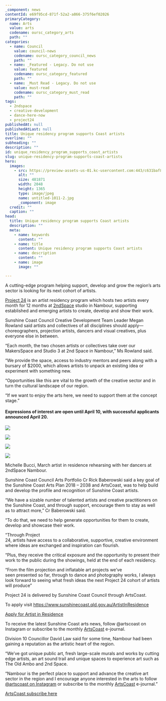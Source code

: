 ```yaml
---
_component: news
contentId: e69f95cd-871f-52a2-a866-375f6ef02026
primaryCategory:
  name: Arts
  value: arts
  codename: oursc_category_arts
  path: ""
categories:
  - name: Council
    value: council-news
    codename: oursc_category_council_news
    path: ""
  - name: _Featured - Legacy. Do not use
    value: featured
    codename: oursc_category_featured
    path: ""
  - name: _Must Read - Legacy. Do not use
    value: must-read
    codename: oursc_category_must_read
    path: ""
tags:
  - 2ndspace
  - creative-development
  - dance-here-now
  - project24
publishedAt: null
publishedAtLast: null
title: Unique residency program supports Coast artists
overline: ""
subheading: ""
description: ""
id: unique_residency_program_supports_coast_artists
slug: unique-residency-program-supports-coast-artists
hero:
  images:
    - src: https://preview-assets-us-01.kc-usercontent.com:443/c631baf8-1b46-001f-580c-d0001b68b4a8/e3fdb98a-fcd5-44e2-aa9a-830d4fdd8943/untitled-1011-2.jpg
      alt: ""
      size: 481871
      width: 2048
      height: 1365
      type: image/jpeg
      name: untitled-1011-2.jpg
      _component: image
  credit: ""
  caption: ""
head:
  title: Unique residency program supports Coast artists
  description: ""
  meta:
    - name: keywords
      content: ""
    - name: title
      content: Unique residency program supports Coast artists
    - name: description
      content: ""
    - name: image
      image: ""

---
```

A cutting-edge program helping support, develop and grow the region’s arts sector is looking for its next cohort of artists.

[Project 24](https://www.2ndspacesc.com/project-24)
&#x20;is an artist residency program which hosts two artists every month for 12 months at [2ndSpace](https://www.2ndspacesc.com/)
&#x20;studio in Nambour, supporting established and emerging artists to create, develop and show their work.

Sunshine Coast Council Creative Development Team Leader Megan Rowland said artists and collectives of all disciplines should apply—choreographers, projection artists, dancers and visual creatives, plus everyone else in between.

“Each month, the two chosen artists or collectives take over our MakersSpace and Studio 3 at 2nd Space in Nambour,” Ms Rowland said.

“We provide the space, access to industry mentors and peers along with a bursary of $2000, which allows artists to unpack an existing idea or experiment with something new.

“Opportunities like this are vital to the growth of the creative sector and in turn the cultural landscape of our region.

“If we want to enjoy the arts here, we need to support them at the concept stage.”

#### Expressions of interest are open until April 10, with successful applicants announced April 20.

![](https://preview-assets-us-01.kc-usercontent.com:443/c631baf8-1b46-001f-580c-d0001b68b4a8/c1e7106a-92a0-4ecf-85fd-8d8461f89b56/untitled-10619-5-1024x681.jpg)

![](https://preview-assets-us-01.kc-usercontent.com:443/c631baf8-1b46-001f-580c-d0001b68b4a8/e31dd83a-3c27-452f-a9c2-d8253c408153/untitled-10678-4-1024x681.jpg)

![](https://preview-assets-us-01.kc-usercontent.com:443/c631baf8-1b46-001f-580c-d0001b68b4a8/7ea2e9d9-30bc-4332-8feb-401514a7b1e3/untitled-0943-6-1024x683.jpg)

![](https://preview-assets-us-01.kc-usercontent.com:443/c631baf8-1b46-001f-580c-d0001b68b4a8/a6c52c9c-b050-4fec-bda7-6caf16abf292/untitled-10590-4-1024x681.jpg)

Michelle Bucci, March artist in residence rehearsing with her dancers at 2ndSpace Nambour.

Sunshine Coast Council Arts Portfolio Cr Rick Baberowski said a key goal of the Sunshine Coast Arts Plan 2018 – 2038 and ArtsCoast, was to help build and develop the profile and recognition of Sunshine Coast artists.

“We have a sizable number of talented artists and creative practitioners on the Sunshine Coast, and through support, encourage them to stay as well as to attract more,” Cr Baberowski said.

“To do that, we need to help generate opportunities for them to create, develop and showcase their work.

“Through Project 24, artists have access to a collaborative, supportive, creative environment where ideas are exchanged and inspiration can flourish.

“Plus, they receive the critical exposure and the opportunity to present their work to the public during the showings, held at the end of each residency. 

“From the film projection and inflatable art projects we’ve seen presented so far, through to dance and photography works, I always look forward to seeing what fresh ideas the next Project 24 cohort of artists will produce”

Project 24 is delivered by Sunshine Coast Council through ArtsCoast.

To apply visit <https://www.sunshinecoast.qld.gov.au/ArtistInResidence>


[Apply for Artist in Residence](https://www.sunshinecoast.qld.gov.au/ArtistInResidence)


To receive the latest Sunshine Coast arts news, follow @artscoast on Instagram or subscribe to the monthly [ArtsCoast](https://qld.us16.list-manage.com/subscribe?u=de9039c1164324d9ebc58d456&id=1614b71ab1)
&#x20;e-journal.

Division 10 Councillor David Law said for some time, Nambour had been gaining a reputation as the artistic heart of the region.

“We’ve got unique public art, fresh large-scale murals and works by cutting edge artists, an art sound trail and unique spaces to experience art such as The Old Ambo and 2nd Space.

“Nambour is the perfect place to support and advance the creative art sector in the region and I encourage anyone interested in the arts to follow [@artscoast on Instagram](https://www.instagram.com/artscoast/)
&#x20;or subscribe to the monthly [ArtsCoast](https://qld.us16.list-manage.com/subscribe?u=de9039c1164324d9ebc58d456&id=1614b71ab1)
&#x20;e-journal.”

[ArtsCoast subscribe here](https://qld.us16.list-manage.com/subscribe?u=de9039c1164324d9ebc58d456&id=1614b71ab1)

